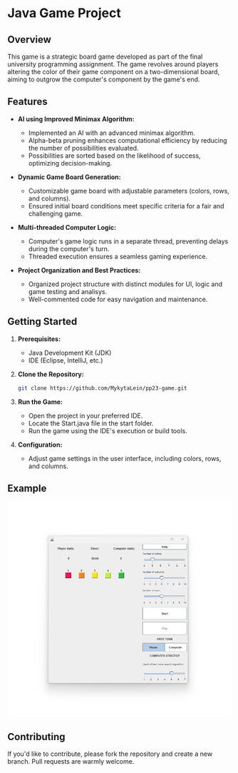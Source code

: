 # Java Game Project

## Overview

This game is a strategic board game developed as part of the final university programming assignment. The game revolves around players altering the color of their game component on a two-dimensional board, aiming to outgrow the computer's component by the game's end.

## Features

- **AI using Improved Minimax Algorithm:**
  - Implemented an AI with an advanced minimax algorithm.
  - Alpha-beta pruning enhances computational efficiency by reducing the number of possibilities evaluated.
  - Possibilities are sorted based on the likelihood of success, optimizing decision-making.

- **Dynamic Game Board Generation:**
  - Customizable game board with adjustable parameters (colors, rows, and columns).
  - Ensured initial board conditions meet specific criteria for a fair and challenging game.

- **Multi-threaded Computer Logic:**
  - Computer's game logic runs in a separate thread, preventing delays during the computer's turn.
  - Threaded execution ensures a seamless gaming experience.

- **Project Organization and Best Practices:**
  - Organized project structure with distinct modules for UI, logic and game testing and analisys.
  - Well-commented code for easy navigation and maintenance.

## Getting Started

1. **Prerequisites:**
   - Java Development Kit (JDK)
   - IDE (Eclipse, IntelliJ, etc.)

2. **Clone the Repository:**
   ```bash
   git clone https://github.com/MykytaLein/pp23-game.git
   ```

3. **Run the Game:**
   - Open the project in your preferred IDE.
   - Locate the Start.java file in the start folder.
   - Run the game using the IDE's execution or build tools.

4. **Configuration:**
   - Adjust game settings in the user interface, including colors, rows, and columns.

## Example
![](preview.gif)

## Contributing

If you'd like to contribute, please fork the repository and create a new branch. Pull requests are warmly welcome.